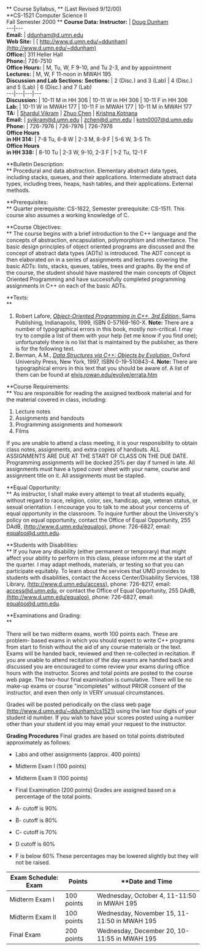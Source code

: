 ** Course Syllabus, ** (Last Revised 9/12/00)  
**CS-1521 Computer Science II  
Fall Semester 2000  ** **Course Data:** **Instructor:** | [Doug
Dunham](http://www.d.umn.edu/~ddunham)  
---|---  
**Email:** | [ddunham@d.umn.edu](mailto:ddunham@d.umn.edu)  
**Web Site:** | [
http://www.d.umn.edu/~ddunham](http://www.d.umn.edu/~ddunham)  
**Office:**|  311 Heller Hall  
**Phone:**|  726-7510  
**Office Hours:** |  M, Tu, W, F 9-10, and Tu 2-3, and by appointment  
**Lectures:** |  M, W, F 11-noon in MWAH 195  
**Discussion and Lab Sections:** **Sections:** |  2 (Disc.) and 3 (Lab) | 4
(Disc.) and 5 (Lab) | 6 (Disc.) and 7 (Lab)  
---|---|---|---  
**Discussion:** |  10-11 M in HH 306 | 10-11 W in HH 306 | 10-11 F in HH 306  
**Lab:** |  10-11 W in MWAH 177 | 10-11 F in MWAH 177 | 10-11 M in MWAH 177  
**TA:** | [Shardul Vikram](http://www.d.umn.edu/~svikram) | [Zhuo
Chen](http://www.d.umn.edu/~zchen) | [Krishna
Kotnana](http://www.d.umn.edu/~kotn0007)  
**Email:** | [svikram@d.umn.edu](mailto:svikram@d.umn.edu) |
[zchen@d.umn.edu](mailto:zchen@d.umn.edu) |
[kotn0007@d.umn.edu](mailto:kotn0007@d.umn.edu)  
**Phone:** |  726-7976 | 726-7976 | 726-7976  
**Office Hours  
in HH 314:** | 7-8 Tu, 6-8 W | 2-3 M, 8-9 F | 5-6 W, 3-5 Th  
**Office Hours  
in HH 338:** | 8-10 Tu | 2-3 W, 9-10, 2-3 F | 1-2 Tu, 12-1 F  
  
**Bulletin Description:  
** Procedural and data abstraction. Elementary abstract data types, including
stacks, queues, and their applications. Intermediate abstract data types,
including trees, heaps, hash tables, and their applications. External methods.

**Prerequisites:  
** Quarter prerequisite: CS-1622, Semester prerequisite: CS-1511. This course
also assumes a working knowledge of C.

**Course Objectives:  
** The course begins with a brief introduction to the C++ language and the
concepts of abstraction, encapsulation, polymorphism and inheritance. The
basic design principles of object oriented programs are discussed and the
concept of abstract data types (ADTs) is introduced. The ADT concept is then
elaborated on in a series of assignments and lectures covering the basic ADTs:
lists, stacks, queues, tables, trees and graphs. By the end of the course, the
student should have mastered the main concepts of Object Oriented Programming
and have successfully completed programming assignments in C++ on each of the
basic ADTs.

**Texts:  
**

  1. Robert Lafore, [ _Object-Oriented Programming in C++, 3rd Edition,_ ](http://www.mcp.com/sams/detail_sams.cfm?item=157169160X) Sams Publishing, Indianapolis, 1999, ISBN 0-57169-160-X. **Note:** There are a number of typographical errors in this book, mostly non-critical. I may try to compile a list of them with your help (let me know if you find one); unfortunately there is no list that is maintained by the publisher, as there is for the following text. 
  2. Berman, A.M., [ _Data Structures via C++: Objects by Evolution,_ ](http://www.rowan.edu/evolve) Oxford University Press, New York, 1997, ISBN 0-19-510843-4. **Note:** There are typographical errors in this text that you should be aware of. A list of them can be found at [ elvis.rowan.edu/evolve/errata.htm ](http://elvis.rowan.edu/evolve/errata.htm) 

**Course Requirements:  
** You are responsible for reading the assigned textbook material and for the
material covered in class, including:

  1. Lecture notes 
  2. Assignments and handouts 
  3. Programming assignments and homework 
  4. Films 

If you are unable to attend a class meeting, it is your responsibility to
obtain class notes, assignments, and extra copies of handouts. ALL ASSIGNMENTS
ARE DUE AT THE START OF CLASS ON THE DUE DATE.  Programming assignments will
be docked 25% per day if turned in late. All assignments must have a typed
cover sheet with your name, course and assignment title on it. All assignments
must be stapled.

**Equal Opportunity:  
** As instructor, I shall make every attempt to treat all students equally,
without regard to race, religion, color, sex, handicap, age, veteran status,
or sexual orientation. I encourage you to talk to me about your concerns of
equal opportunity in the classroom. To inquire further about the University's
policy on equal opportunity, contact the Office of Equal Opportunity, 255
DAdB, [ (http://www.d.umn.edu/equaloo)](http://www.d.umn.edu/equaloo/), phone:
726-6827, email: equaloo@d.umn.edu.

**Students with Disabilities:  
** If you have any disability (either permanent or temporary) that might
affect your ability to perform in this class, please inform me at the start of
the quarter. I may adapt methods, materials, or testing so that you can
participate equitably. To learn about the services that UMD provides to
students with disabilities, contact the Access Center/Disability Services, 138
Library, [ (http://www.d.umn.edu/access)](http://www.d.umn.edu/access/),
phone: 726-8217, email: access@d.umn.edu, or contact the Office of Equal
Opportunity, 255 DAdB, [
(http://www.d.umn.edu/equaloo)](http://www.d.umn.edu/equaloo/), phone:
726-6827, email: equaloo@d.umn.edu.

**Examinations and Grading:  
**

There will be two midterm exams, worth 100 points each. These are problem-
based exams in which you should expect to write C++ programs from start to
finish without the aid of any course materials or the text. Exams will be
handed back, reviewed and then re-collected in recitation. If you are unable
to attend recitation of the day exams are handed back and discussed you are
encouraged to come review your exams during office hours with the instructor.
Scores and total points are posted to the course web page. The two-hour final
examination is cumulative. There will be no make-up exams or course
"incompletes" without PRIOR consent of the instructor, and even then only in
VERY unusual circumstances.

Grades will be posted periodically on the class web page [
(http://www.d.umn.edu/~ddunham/cs1521)](http://www.d.umn.edu/~ddunham/cs1521)
using the last four digits of your student id number. If you wish to have your
scores posted using a number other than your student id you may email your
request to the instructor.

**Grading Procedures** Final grades are based on total points distributed
approximately as follows:

  * Labs and other assignments (approx. 400 points) 
  * Midterm Exam I (100 points) 
  * Midterm Exam II (100 points) 
  * Final Examination (200 points) 
Grades are assigned based on a percentage of the total points.

  * A- cutoff is 90% 
  * B- cutoff is 80% 
  * C- cutoff is 70% 
  * D cutoff is 60% 
  * F is below 60% 
These percentages may be lowered slightly but they will not be raised.

**Exam Schedule:** **Exam**|  **Points**|  **Date and Time  
---|---|---  
Midterm Exam I |  100 points  |  Wednesday, October 4, 11-11:50 in MWAH 195  
Midterm Exam II |  100 points  |  Wednesday, November 15, 11-11:50 in MWAH 195  
Final Exam |  200 points  |  Wednesday, December 20, 10-11:55 in MWAH 195

